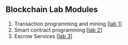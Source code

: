 Blockchain Lab Modules
---

1. Transaction programming and mining [[lab 1](lab1/README.md)]
2. Smart contract programming [[lab 2](lab2/README.md)]
3. Escrow Services [[lab 3](lab3-20/README.md)]

<!--

4. Blockchain application: logging remote file storage [[lab 4](lab4-20/README.md)]
- Lab module 4.2: Cryptocurrency Hedging [[lab 4.2](lab4.2/README.md)]

-->

